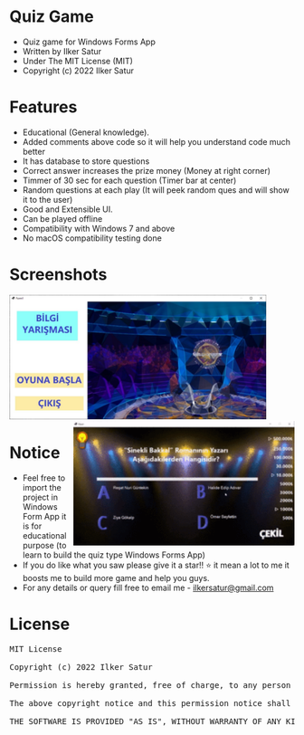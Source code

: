 # Quiz Game
- Quiz game for Windows Forms App
- Written by Ilker Satur
- Under The MIT License (MIT)
- Copyright (c) 2022 Ilker Satur

# Features
- Educational (General knowledge).
- Added comments above code so it will help you understand code much better 
- It has database to store questions 
- Correct answer increases the prize money (Money at right corner)
- Timmer of 30 sec for each question (Timer bar at center)
- Random questions at each play (It will peek random ques and will show it to the user)
- Good and Extensible UI.
- Can be played offline 
- Compatibility with Windows 7 and above
- No macOS compatibility testing done

# Screenshots
<div width=100%>
<img src='https://raw.githubusercontent.com/ilkersatur/Quiz-Game/main/img/mainpage.png' height=220px>
<img src='https://github.com/ilkersatur/Quiz-Game/blob/main/img/gameplay.gif?raw=true' height=220px align=right>
</div>



# Notice
- Feel free to import the project in Windows Form App it is for educational purpose (to learn to build the quiz type Windows Forms App)
- If you do like what you saw please give it a star!! ⭐ it mean a lot to me it boosts me to build more game and help you guys.
- For any details or query fill free to email me - ilkersatur@gmail.com


# License
<pre>
MIT License

Copyright (c) 2022 Ilker Satur

Permission is hereby granted, free of charge, to any person obtaining a copy of this software and associated documentation files (the "Software"), to deal in the Software without restriction, including without limitation the rights to use, copy, modify, merge, publish, distribute, sublicense, and/or sell copies of the Software, and to permit persons to whom the Software is furnished to do so, subject to the following conditions:

The above copyright notice and this permission notice shall be included in all copies or substantial portions of the Software.

THE SOFTWARE IS PROVIDED "AS IS", WITHOUT WARRANTY OF ANY KIND, EXPRESS OR IMPLIED, INCLUDING BUT NOT LIMITED TO THE WARRANTIES OF MERCHANTABILITY, FITNESS FOR A PARTICULAR PURPOSE AND NONINFRINGEMENT. IN NO EVENT SHALL THE AUTHORS OR COPYRIGHT HOLDERS BE LIABLE FOR ANY CLAIM, DAMAGES OR OTHER LIABILITY, WHETHER IN AN ACTION OF CONTRACT, TORT OR OTHERWISE, ARISING FROM, OUT OF OR IN CONNECTION WITH THE SOFTWARE OR THE USE OR OTHER DEALINGS IN THE SOFTWARE.
